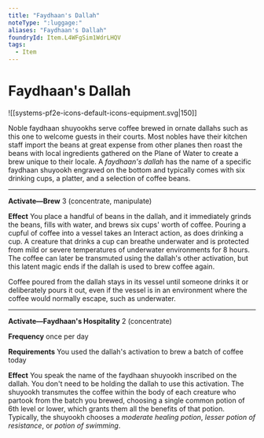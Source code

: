 ```yaml
---
title: "Faydhaan's Dallah"
noteType: ":luggage:"
aliases: "Faydhaan's Dallah"
foundryId: Item.L4WFgSim1WdrLHQV
tags:
  - Item
---
```


# Faydhaan's Dallah
![[systems-pf2e-icons-default-icons-equipment.svg|150]]

Noble faydhaan shuyookhs serve coffee brewed in ornate dallahs such as this one to welcome guests in their courts. Most nobles have their kitchen staff import the beans at great expense from other planes then roast the beans with local ingredients gathered on the Plane of Water to create a brew unique to their locale. A _faydhaan's dallah_ has the name of a specific faydhaan shuyookh engraved on the bottom and typically comes with six drinking cups, a platter, and a selection of coffee beans.

* * *

**Activate—Brew** 3 (concentrate, manipulate)

**Effect** You place a handful of beans in the dallah, and it immediately grinds the beans, fills with water, and brews six cups' worth of coffee. Pouring a cupful of coffee into a vessel takes an Interact action, as does drinking a cup. A creature that drinks a cup can breathe underwater and is protected from mild or severe temperatures of underwater environments for 8 hours. The coffee can later be transmuted using the dallah's other activation, but this latent magic ends if the dallah is used to brew coffee again.

Coffee poured from the dallah stays in its vessel until someone drinks it or deliberately pours it out, even if the vessel is in an environment where the coffee would normally escape, such as underwater.

* * *

**Activate—Faydhaan's Hospitality** 2 (concentrate)

**Frequency** once per day

**Requirements** You used the dallah's activation to brew a batch of coffee today

**Effect** You speak the name of the faydhaan shuyookh inscribed on the dallah. You don't need to be holding the dallah to use this activation. The shuyookh transmutes the coffee within the body of each creature who partook from the batch you brewed, choosing a single common potion of 6th level or lower, which grants them all the benefits of that potion. Typically, the shuyookh chooses a _moderate healing potion_, _lesser potion of resistance_, or _potion of swimming_.
